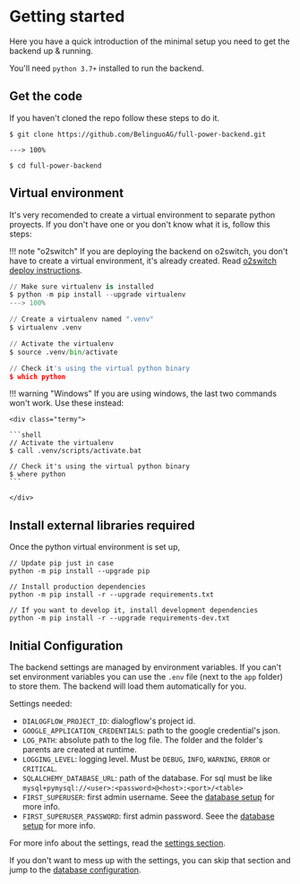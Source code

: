 # Getting started

Here you have a quick introduction of the minimal setup you need to get the backend up & running.

You'll need `python 3.7+` installed to run the backend.

## Get the code

If you haven't cloned the repo follow these steps to do it.

<div class="termy">

```shell
$ git clone https://github.com/BelinguoAG/full-power-backend.git

---> 100%

$ cd full-power-backend
```

</div>

## Virtual environment

It's very recomended to create a virtual environment to separate python proyects. If you don't have one or you don't know what it is, follow this steps:

!!! note "o2switch"
    If you are deploying the backend on o2switch, you don't have to create a virtual environment, it's already created. Read [o2switch deploy instructions](deploy/deploy-o2switch.md).

<div class="termy">

```python
// Make sure virtualenv is installed
$ python -m pip install --upgrade virtualenv
---> 100%

// Create a virtualenv named ".venv"
$ virtualenv .venv

// Activate the virtualenv
$ source .venv/bin/activate

// Check it's using the virtual python binary
$ which python
```

</div>

!!! warning "Windows"
    If you are using windows, the last two commands won't work. Use these instead:

    <div class="termy">

    ```shell
    // Activate the virtualenv
    $ call .venv/scripts/activate.bat

    // Check it's using the virtual python binary
    $ where python
    ```

    </div>

## Install external libraries required

Once the python virtual environment is set up,

<div class="termy">

```shell
// Update pip just in case
python -m pip install --upgrade pip

// Install production dependencies
python -m pip install -r --upgrade requirements.txt

// If you want to develop it, install development dependencies
python -m pip install -r --upgrade requirements-dev.txt
```

</div>

## Initial Configuration

The backend settings are managed by environment variables. If you can't set environment variables you can
use the `.env` file (next to the `app` folder) to store them. The backend will load them automatically for you.

Settings needed:

- `DIALOGFLOW_PROJECT_ID`: dialogflow's project id.
- `GOOGLE_APPLICATION_CREDENTIALS`: path to the google credential's json.
- `LOG_PATH`: absolute path to the log file. The folder and the folder's parents are created at runtime.
- `LOGGING_LEVEL`: logging level. Must be `DEBUG`, `INFO`, `WARNING`, `ERROR` or `CRITICAL`.
- `SQLALCHEMY_DATABASE_URL`: path of the database. For sql must be like `mysql+pymysql://<user>:<password>@<host>:<port>/<table>`
- `FIRST_SUPERUSER`: first admin username. Seee the [database setup](#database-setup) for more info.
- `FIRST_SUPERUSER_PASSWORD`: first admin password. Seee the [database setup](#database-setup) for more info.

For more info about the settings, read the [settings section](settings.md).

If you don't want to mess up with the settings, you can skip that section and jump to the [database configuration](database.md).
